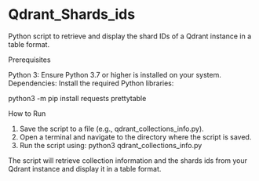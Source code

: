 # Qdrant_Shards_ids
Python script to retrieve and display the shard IDs of a Qdrant instance in a table format.


Prerequisites

Python 3: Ensure Python 3.7 or higher is installed on your system.
Dependencies: Install the required Python libraries:

python3 -m pip install requests prettytable

How to Run

1. Save the script to a file (e.g., qdrant_collections_info.py).
2. Open a terminal and navigate to the directory where the script is saved.
3. Run the script using:
python3 qdrant_collections_info.py

The script will retrieve collection information and the shards ids from your Qdrant instance and display it in a table format.
